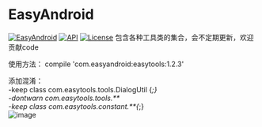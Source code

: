# EasyAndroid
[![EasyAndroid](https://api.bintray.com/packages/easyandroid/maven/easytools/images/download.svg)](https://bintray.com/easyandroid/maven/easytools/_latestVersion) [![API](https://img.shields.io/appveyor/ci/gruntjs/grunt.svg)](15+) [![License](https://img.shields.io/appveyor/ci/gruntjs/grunt.svg)](Apache-2.0)
包含各种工具类的集合，会不定期更新，欢迎贡献code  

使用方法：
compile 'com.easyandroid:easytools:1.2.3'

添加混淆：  
-keep class com.easytools.tools.DialogUtil {*;}  
-dontwarn com.easytools.tools.**  
-keep class com.easytools.constant.**{*;}  
 ![image](https://github.com/gycold/EasyAndroid/raw/master/pictures/list.png)
